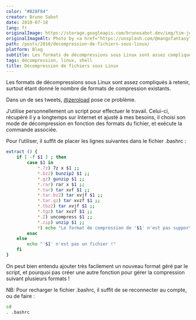 ```yaml
---
color: "#B28F84"
creator: Bruno Sabot
date: 2010-07-18
lang: fr
originalImage: https://storage.googleapis.com/brunosabot.dev/img/tim-johnson-20FJ6prKm28-unsplash.jpeg
originalImageAlt: Photo by <a href="https://unsplash.com/@mangofantasy">Tim Johnson</a> on <a href="https://unsplash.com">Unsplash</a>.
path: /posts/2010/decompression-de-fichiers-sous-linux/
platform: Blog
subtitle: Les formats de décompressions sous Linux sont assez compliqués à retenir, surtout étant donné le nombre de formats de compression existants.
tags: décompression, linux, shell
title: Décompression de fichiers sous Linux
---
```


Les formats de décompressions sous Linux sont assez compliqués à retenir, surtout étant donné le nombre de formats de compression existants.

Dans un de ses tweets, [@zeroload](http://twitter.com/zeroload/status/17777627644) pose ce problème.

J’utilise personnellement un script pour effectuer le travail. Celui-ci, récupéré il y a longtemps sur Internet et ajusté à mes besoins, il choisi son mode de décompression en fonction des formats du fichier, et exécute la commande associée.

Pour l’utiliser, il suffit de placer les lignes suivantes dans le fichier .bashrc :

```bash
extract () {
	if [ -f $1 ] ; then
		case $1 in
			*.7z) 7z x $1 ;;
			*.bz2) bunzip2 $1 ;;
			*.gz) gunzip $1 ;;
			*.rar) rar x $1 ;;
			*.tar) tar xvf $1 ;;
			*.tar.bz2) tar xvjf $1 ;;
			*.tar.gz) tar xvzf $1 ;;
			*.tbz2) tar xvjf $1 ;;
			*.tgz) tar xvzf $1 ;;
			*.Z) uncompress $1 ;;
			*.zip) unzip $1 ;;
			*) echo "Le format de compression de '$1' n'est pas supporté..." ;;
		esac
	else
		echo "'$1' n'est pas un fichier !"
	fi
}
```

On peut bien entendu ajouter très facilement un nouveau format géré par le script, et pourquoi pas créer une autre fonction pour gérer la compression suivant plusieurs formats !

NB: Pour recharger le fichier .bashrc, il suffit de se reconnecter au compte, ou de faire :

```bash
cd
. .bashrc
```

